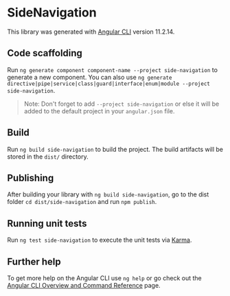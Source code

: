 # SideNavigation

This library was generated with [Angular CLI](https://github.com/angular/angular-cli) version 11.2.14.

## Code scaffolding

Run `ng generate component component-name --project side-navigation` to generate a new component. You can also use `ng generate directive|pipe|service|class|guard|interface|enum|module --project side-navigation`.
> Note: Don't forget to add `--project side-navigation` or else it will be added to the default project in your `angular.json` file. 

## Build

Run `ng build side-navigation` to build the project. The build artifacts will be stored in the `dist/` directory.

## Publishing

After building your library with `ng build side-navigation`, go to the dist folder `cd dist/side-navigation` and run `npm publish`.

## Running unit tests

Run `ng test side-navigation` to execute the unit tests via [Karma](https://karma-runner.github.io).

## Further help

To get more help on the Angular CLI use `ng help` or go check out the [Angular CLI Overview and Command Reference](https://angular.io/cli) page.
